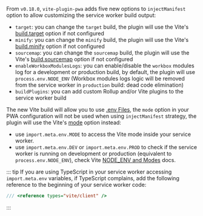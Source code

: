 From `v0.18.0`, `vite-plugin-pwa` adds five new options to `injectManifest` option to allow customizing the service worker build output:
- `target`: you can change the `target` build, the plugin will use the Vite's [build.target](https://vitejs.dev/config/build-options.html#build-target) option if not configured
- `minify`: you can change the `minify` build, the plugin will use the Vite's [build.minify](https://vitejs.dev/config/build-options.html#build-minify) option if not configured
- `sourcemap`: you can change the `sourcemap` build, the plugin will use the Vite's [build.sourcemap](https://vitejs.dev/config/build-options.html#build-sourcemap) option if not configured
- `enableWorkboxModulesLogs`: you can enable/disable the `workbox` modules log for a development or production build, by default, the plugin will use `process.env.NODE_ENV` (Workbox modules logs logic will be removed from the service worker in `production` build: dead code elimination)
- `buildPlugins`: you can add custom Rollup and/or Vite plugins to the service worker build

The new Vite build will allow you to use [.env Files](https://vitejs.dev/guide/env-and-mode.html#env-files), the `mode` option in your PWA configuration will not be used when using `injectManifest` strategy, the plugin will use the Vite's [mode](https://vitejs.dev/config/#mode) option instead:
- use `import.meta.env.MODE` to access the Vite mode inside your service worker.
- use `import.meta.env.DEV` or `import.meta.env.PROD` to check if the service worker is running on development or production (equivalent to `process.env.NODE_ENV`), check Vite [NODE_ENV and Modes](https://vitejs.dev/guide/env-and-mode#node-env-and-modes) docs.

::: tip
If you are using TypeScript in your service worker accessing `import.meta.env` variables, if TypeScript complains, add the following reference to the beginning of your service worker code:
```ts
/// <reference types="vite/client" />
```
:::

